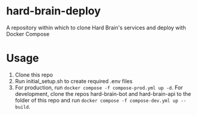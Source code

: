 # hard-brain-deploy
A repository within which to clone Hard Brain's services and deploy with Docker Compose

# Usage  

1. Clone this repo
2. Run initial_setup.sh to create required .env files
3. For production, run `docker compose -f compose-prod.yml up -d`. For development, clone the repos hard-brain-bot and hard-brain-api to the folder of this repo and run `docker compose -f compose-dev.yml up --build`.
